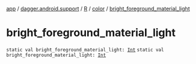[app](../../../index.md) / [dagger.android.support](../../index.md) / [R](../index.md) / [color](index.md) / [bright_foreground_material_light](./bright_foreground_material_light.md)

# bright_foreground_material_light

`static val bright_foreground_material_light: `[`Int`](https://kotlinlang.org/api/latest/jvm/stdlib/kotlin/-int/index.html)
`static val bright_foreground_material_light: `[`Int`](https://kotlinlang.org/api/latest/jvm/stdlib/kotlin/-int/index.html)